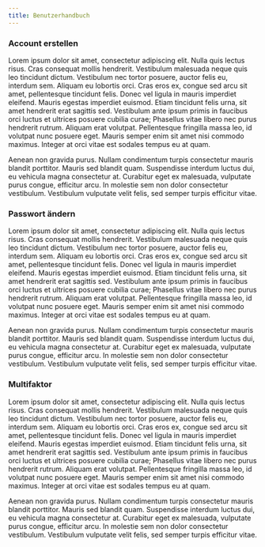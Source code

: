 ```yaml
---
title: Benutzerhandbuch
---
```


### Account erstellen

Lorem ipsum dolor sit amet, consectetur adipiscing elit. Nulla quis lectus risus. Cras consequat mollis hendrerit. Vestibulum malesuada neque quis leo tincidunt dictum. Vestibulum nec tortor posuere, auctor felis eu, interdum sem. Aliquam eu lobortis orci. Cras eros ex, congue sed arcu sit amet, pellentesque tincidunt felis. Donec vel ligula in mauris imperdiet eleifend. Mauris egestas imperdiet euismod. Etiam tincidunt felis urna, sit amet hendrerit erat sagittis sed. Vestibulum ante ipsum primis in faucibus orci luctus et ultrices posuere cubilia curae; Phasellus vitae libero nec purus hendrerit rutrum. Aliquam erat volutpat. Pellentesque fringilla massa leo, id volutpat nunc posuere eget. Mauris semper enim sit amet nisi commodo maximus. Integer at orci vitae est sodales tempus eu at quam.

Aenean non gravida purus. Nullam condimentum turpis consectetur mauris blandit porttitor. Mauris sed blandit quam. Suspendisse interdum luctus dui, eu vehicula magna consectetur at. Curabitur eget ex malesuada, vulputate purus congue, efficitur arcu. In molestie sem non dolor consectetur vestibulum. Vestibulum vulputate velit felis, sed semper turpis efficitur vitae.

### Passwort ändern

Lorem ipsum dolor sit amet, consectetur adipiscing elit. Nulla quis lectus risus. Cras consequat mollis hendrerit. Vestibulum malesuada neque quis leo tincidunt dictum. Vestibulum nec tortor posuere, auctor felis eu, interdum sem. Aliquam eu lobortis orci. Cras eros ex, congue sed arcu sit amet, pellentesque tincidunt felis. Donec vel ligula in mauris imperdiet eleifend. Mauris egestas imperdiet euismod. Etiam tincidunt felis urna, sit amet hendrerit erat sagittis sed. Vestibulum ante ipsum primis in faucibus orci luctus et ultrices posuere cubilia curae; Phasellus vitae libero nec purus hendrerit rutrum. Aliquam erat volutpat. Pellentesque fringilla massa leo, id volutpat nunc posuere eget. Mauris semper enim sit amet nisi commodo maximus. Integer at orci vitae est sodales tempus eu at quam.

Aenean non gravida purus. Nullam condimentum turpis consectetur mauris blandit porttitor. Mauris sed blandit quam. Suspendisse interdum luctus dui, eu vehicula magna consectetur at. Curabitur eget ex malesuada, vulputate purus congue, efficitur arcu. In molestie sem non dolor consectetur vestibulum. Vestibulum vulputate velit felis, sed semper turpis efficitur vitae.

### Multifaktor

Lorem ipsum dolor sit amet, consectetur adipiscing elit. Nulla quis lectus risus. Cras consequat mollis hendrerit. Vestibulum malesuada neque quis leo tincidunt dictum. Vestibulum nec tortor posuere, auctor felis eu, interdum sem. Aliquam eu lobortis orci. Cras eros ex, congue sed arcu sit amet, pellentesque tincidunt felis. Donec vel ligula in mauris imperdiet eleifend. Mauris egestas imperdiet euismod. Etiam tincidunt felis urna, sit amet hendrerit erat sagittis sed. Vestibulum ante ipsum primis in faucibus orci luctus et ultrices posuere cubilia curae; Phasellus vitae libero nec purus hendrerit rutrum. Aliquam erat volutpat. Pellentesque fringilla massa leo, id volutpat nunc posuere eget. Mauris semper enim sit amet nisi commodo maximus. Integer at orci vitae est sodales tempus eu at quam.

Aenean non gravida purus. Nullam condimentum turpis consectetur mauris blandit porttitor. Mauris sed blandit quam. Suspendisse interdum luctus dui, eu vehicula magna consectetur at. Curabitur eget ex malesuada, vulputate purus congue, efficitur arcu. In molestie sem non dolor consectetur vestibulum. Vestibulum vulputate velit felis, sed semper turpis efficitur vitae.